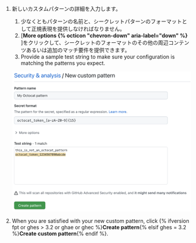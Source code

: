 1. 新しいカスタムパターンの詳細を入力します。
   1. 少なくともパターンの名前と、シークレットパターンのフォーマットとして正規表現を提供しなければなりません。
   1. [**More options {% octicon "chevron-down" aria-label="down" %}** ]をクリックして、シークレットのフォーマットのその他の周辺コンテンツあるいは追加のマッチ要件を提供できます。
   1. Provide a sample test string to make sure your configuration is matching the patterns you expect.

   ![カスタムの{% data variables.product.prodname_secret_scanning %}パターン形式の作成](/assets/images/help/repository/secret-scanning-create-custom-pattern.png)
1. When you are satisfied with your new custom pattern, click {% ifversion fpt or ghes > 3.2 or ghae or ghec %}**Create pattern**{% elsif ghes = 3.2 %}**Create custom pattern**{% endif %}.
